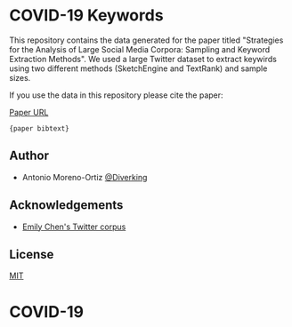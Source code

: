 
# COVID-19 Keywords

This repository contains the data generated for the paper titled "Strategies for the Analysis of Large Social Media Corpora: Sampling and Keyword Extraction Methods". We used a large Twitter dataset to extract keywirds using two different methods (SketchEngine and TextRank) and sample sizes.


If you use the data in this repository please cite the paper:

[Paper URL](htttps://...)

    {paper bibtext}




## Author

- Antonio Moreno-Ortiz [@Diverking](https://www.github.com/Diverking)

## Acknowledgements

 - [Emily Chen's Twitter corpus](https://github.com/echen102/COVID-19-TweetIDs)

## License

[MIT](https://choosealicense.com/licenses/mit/)

# COVID-19
